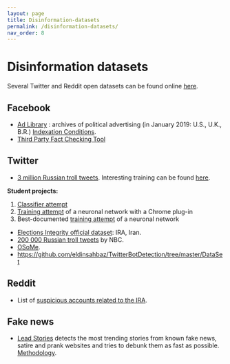 ```yaml
---
layout: page
title: Disinformation-datasets
permalink: /disinformation-datasets/
nav_order: 8
---
```


# Disinformation datasets

Several Twitter and Reddit open datasets can be found online [here](https://www.io-archive.org/).

## Facebook

- [Ad Library](https://www.facebook.com/ads/archive/) : archives of political advertising (in January 2019: U.S., U.K., B.R.) [Indexation Conditions](https://www.facebook.com/facebookmedia/blog/indexing-news-pages-on-facebook-for-the-ad-archive).
- [Third Party Fact Checking Tool](https://www.facebook.com/help/publisher/182222309230722)

## Twitter

- [3 million Russian troll tweets](https://github.com/fivethirtyeight/russian-troll-tweets).
Interesting training can be found [here](https://github.com/warproxxx/Twitter-Bot-or-Not).

**Student projects:**

1. [Classifier attempt](https://github.com/dylanrandle/troll_classification)
2. [Training attempt](https://github.com/sid-devic/RuTroll) of a neuronal network with a Chrome plug-in
3. Best-documented [training attempt](https://github.com/Ares513/DetectingTrolls) of a neuronal network


- [Elections Integrity official dataset](https://about.twitter.com/en_us/values/elections-integrity.html#data): IRA, Iran.
- [200 000 Russian troll tweets](https://www.nbcnews.com/tech/social-media/now-available-more-200-000-deleted-russian-troll-tweets-n844731) by NBC.
- [OSoMe](https://botometer.iuni.iu.edu/bot-repository/datasets.html).
- https://github.com/eldinsahbaz/TwitterBotDetection/tree/master/DataSet

## Reddit

- List of [suspicious accounts related to the IRA](https://www.reddit.com/wiki/suspiciousaccounts).

## Fake news

- [Lead Stories](https://trendolizer-picks.leadstories.com) detects the most trending stories from known fake news, satire and prank websites and tries to debunk them as fast as possible. [Methodology](https://leadstories.com/how-we-work.html).
